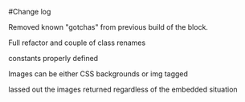 #Change log

Removed known "gotchas" from previous build of the block.

Full refactor and couple of class renames

constants properly defined

Images can be either CSS backgrounds or img tagged

lassed out the images returned regardless of the embedded situation